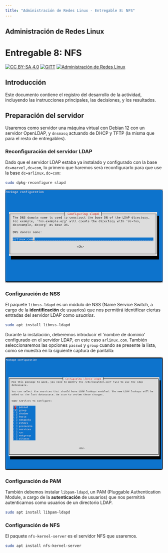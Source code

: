 ```yaml
---
title: "Administración de Redes Linux - Entregable 8: NFS"
---
```


## Administración de Redes Linux

# Entregable 8: NFS

<!-- markdownlint-disable MD053 -->
[![CC BY-SA 4.0][shield-cc-by-sa]][cc-by-sa]
[![GITT][shield-gitt]][gitt]
[![Administración de Redes Linux][shield-lna]][lna]

## Introducción

Este documento contiene el registro del desarrollo de la actividad, incluyendo
las instrucciones principales, las decisiones, y los resultados.

## Preparación del servidor

Usaremos como servidor una máquina virtual con Debian 12 con un servidor
OpenLDAP, y `dnsmasq` actuando de DHCP y TFTP (la misma que para el resto de
entregables).

### Reconfiguración del servidor LDAP

Dado que el servidor LDAP estaba ya instalado y configurado con la base
`dc=marvel,dc=com`, lo primero que haremos será reconfigurarlo para que use la
base `dc=arlinux,dc=com`:

```sh
sudo dpkg-reconfigure slapd
```

![Reconfiguración de slapd](img/0.1-reconfigure-slapd.png)

### Configuración de NSS

El paquete `libnss-ldapd` es un módulo de NSS (Name Service Switch, a cargo de
la **identificación** de usuarios) que nos permitirá identificar ciertas
entradas del servidor LDAP como *usuarios*.

```sh
sudo apt install libnss-ldapd
```

Durante la instalación, deberemos introducir el 'nombre de dominio' configurado
en el servidor LDAP, en este caso `arlinux.com`. También seleccionaremos las
opciones `passwd` y `group` cuando se presente la lista, como se muestra en la
siguiente captura de pantalla:

![Instalación de libnss-ldapd](img/0.2-install-libnss-ldapd.png)

### Configuración de PAM

También debemos instalar `libpam-ldapd`, un PAM (Pluggable Authentication
Module, a cargo de la **autenticación** de usuarios) que nos permitirá
autenticarnos como usuarios de un directorio LDAP.

```sh
sudo apt install libpam-ldapd
```

### Configuración de NFS

El paquete `nfs-kernel-server` es el servidor NFS que usaremos.

```sh
sudo apt install nfs-kernel-server
```

[shield-cc-by-sa]: https://img.shields.io/badge/License-CC%20BY--SA%204.0-lightgrey.svg
[shield-gitt]:     https://img.shields.io/badge/Degree-Telecommunication_Technologies_Engineering_|_UC3M-eee
[shield-lna]:       https://img.shields.io/badge/Course-Linux_Networks_Administration-eee

[cc-by-sa]: https://creativecommons.org/licenses/by-sa/4.0/
[gitt]:     https://uc3m.es/bachelor-degree/telecommunication
[lna]:       https://aplicaciones.uc3m.es/cpa/generaFicha?est=252&plan=445&asig=18467&idioma=2
